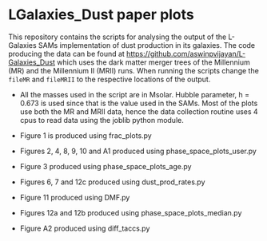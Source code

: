 # LGalaxies_Dust paper plots

This repository contains the scripts for analysing the output of the L-Galaxies SAMs implementation of dust production in its galaxies. The code producing the data can be found at https://github.com/aswinpvijayan/L-Galaxies_Dust which uses the dark matter merger trees of the Millennium (MR) and the Millennium II (MRII) runs. When running the scripts change the ```fileMR``` and ```fileMRII``` to the respective locations of the output.

* All the masses used in the script are in Msolar. Hubble parameter, h = 0.673 is used since that is the value used in the SAMs. Most of the plots use both the MR and MRII data, hence the data collection routine uses 4 cpus to read data using the joblib python module.

* Figure 1 is produced using frac_plots.py
* Figures 2, 4, 8, 9, 10 and A1 produced using phase_space_plots_user.py
* Figure 3 produced using phase_space_plots_age.py
* Figures 6, 7 and 12c produced using dust_prod_rates.py
* Figure 11 produced using DMF.py
* Figures 12a and 12b produced using phase_space_plots_median.py
* Figure A2 produced using diff_taccs.py
